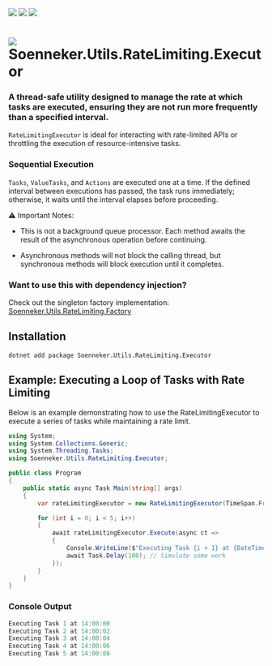 ﻿[![](https://img.shields.io/nuget/v/soenneker.utils.ratelimiting.executor.svg?style=for-the-badge)](https://www.nuget.org/packages/soenneker.utils.ratelimiting.executor/)
[![](https://img.shields.io/github/actions/workflow/status/soenneker/soenneker.utils.ratelimiting.executor/publish-package.yml?style=for-the-badge)](https://github.com/soenneker/soenneker.utils.ratelimiting.executor/actions/workflows/publish-package.yml)
[![](https://img.shields.io/nuget/dt/soenneker.utils.ratelimiting.executor.svg?style=for-the-badge)](https://www.nuget.org/packages/soenneker.utils.ratelimiting.executor/)

# ![](https://user-images.githubusercontent.com/4441470/224455560-91ed3ee7-f510-4041-a8d2-3fc093025112.png) Soenneker.Utils.RateLimiting.Executor
### A thread-safe utility designed to manage the rate at which tasks are executed, ensuring they are not run more frequently than a specified interval. 

`RateLimitingExecutor` is ideal for interacting with rate-limited APIs or throttling the execution of resource-intensive tasks.

### Sequential Execution

`Tasks`, `ValueTasks`, and `Actions` are executed one at a time. If the defined interval between executions has passed, the task runs immediately; otherwise, it waits until the interval elapses before proceeding.

⚠️ Important Notes:

- This is not a background queue processor. Each method awaits the result of the asynchronous operation before continuing.

- Asynchronous methods will not block the calling thread, but synchronous methods will block execution until it completes.

### Want to use this with dependency injection? 

Check out the singleton factory implementation: [Soenneker.Utils.RateLimiting.Factory](https://github.com/soenneker/soenneker.utils.ratelimiting.factory)

## Installation

```
dotnet add package Soenneker.Utils.RateLimiting.Executor
```

## Example: Executing a Loop of Tasks with Rate Limiting

Below is an example demonstrating how to use the RateLimitingExecutor to execute a series of tasks while maintaining a rate limit.

```csharp
using System;
using System.Collections.Generic;
using System.Threading.Tasks;
using Soenneker.Utils.RateLimiting.Executor;

public class Program
{
    public static async Task Main(string[] args)
    {
        var rateLimitingExecutor = new RateLimitingExecutor(TimeSpan.FromSeconds(2));

        for (int i = 0; i < 5; i++)
        {
            await rateLimitingExecutor.Execute(async ct =>
            {
                Console.WriteLine($"Executing Task {i + 1} at {DateTime.Now:HH:mm:ss}");
                await Task.Delay(100); // Simulate some work
            });
        }
    }
}
```

### Console Output

```csharp
Executing Task 1 at 14:00:00
Executing Task 2 at 14:00:02
Executing Task 3 at 14:00:04
Executing Task 4 at 14:00:06
Executing Task 5 at 14:00:08
```